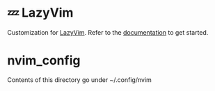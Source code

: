 # 💤 LazyVim

Customization for [LazyVim](https://github.com/LazyVim/LazyVim).
Refer to the [documentation](https://lazyvim.github.io/installation) to get started.
# nvim_config

Contents of this directory go under ~/.config/nvim
